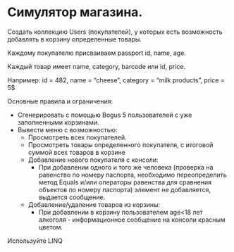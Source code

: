 # Симулятор магазина.
Создать коллекцию Users (покупателей), у которых есть возможность добавлять в корзину определенные товары.

Каждому покупателю присваиваем passport id, name, age.

Каждый товар имеет name, category, barcode или id, price.

Например:
id = 482,
name = “cheese”,
category = “milk products”,
price = 5$

Основные правила и ограничения:

 * Сгенерировать с помощью Bogus 5 пользователей с уже заполненными корзинами.
 * Вывести меню с возможностью:
   * Просмотреть всех покупателей.
   * Просмотреть товары определенного покупателя, с итоговой суммой всех товаров в корзине
   * Добавление нового покупателя с консоли:
       * При добавлении одного и того же человека (проверка на равенство по номеру паспорта, необходимо переопределить метод Equals и/или операторы равенства для сравнения объектов по номеру паспорта) элемент не добавляется, выдается сообщение.
   * Добавление/удаление товаров из корзины:
       * При добавлении в корзину пользователем age<18 лет алкоголя - информационное сообщение на консоли красным цветом.


Используйте LINQ
